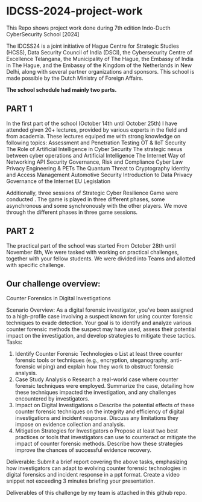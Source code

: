 # IDCSS-2024-project-work
This Repo shows project work done during 7th edition Indo-Ducth CyberSecurity School [2024]  

The IDCSS24 is a joint initiative of Hague Centre for Strategic Studies (HCSS), Data Security Council of 
India (DSCI), the Cybersecurity Centre of Excellence Telangana, the Municipality of The Hague, the 
Embassy of India in The Hague, and the Embassy of the Kingdom of the Netherlands in New Delhi, 
along with several partner organizations and sponsors. This school is made possible by the Dutch 
Ministry of Foreign Affairs.

**The school schedule had mainly two parts.**

PART 1
--------
In the first part of the school (October 14th until October 25th) I have attended given 20+ lectures, provided by various experts in the field and from academia. 
These lectures equiped me with strong knowledge on following topics:
Assessment and Penetration Testing 
OT & IIoT Security 
The Role of Artificial 
Intelligence in Cyber Security The strategic nexus between cyber operations and Artificial Intelligence 
The Internet Way of Networking
API Security 
Governance, Risk and Compliance 
Cyber Law 
Privacy Engineering & PETs 
The Quantum Threat to Cryptography 
Identity and Access Management 
Automotive Security 
Introduction to Data Privacy
Governance of the Internet 
EU Legislation

Additionally, three sessions of Strategic Cyber Resilience Game were conducted . The game is played in three 
different phases, some asynchronous and some synchronously with the other players. We move 
through the different phases in three game sessions. 


PART 2
---------
The practical part of the school was started From October 28th until November 8th, We were tasked with working on practical challenges, together with your fellow students.
We were divided into Teams and allotted with specific challenge.

Our challenge overview:
---------------------------
Counter Forensics in Digital Investigations 

Scenario Overview: 
As a digital forensic investigator, you’ve been assigned to a high-profile case involving a suspect known 
for using counter forensic techniques to evade detection. Your goal is to identify and analyze various 
counter forensic methods the suspect may have used, assess their potential impact on the 
investigation, and develop strategies to mitigate these tactics. 
Tasks: 
1. Identify Counter Forensic Technologies 
o List at least three counter forensic tools or techniques (e.g., encryption, steganography, 
anti-forensic wiping) and explain how they work to obstruct forensic analysis. 
2. Case Study Analysis 
o Research a real-world case where counter forensic techniques were employed. 
Summarize the case, detailing how these techniques impacted the investigation, and any 
challenges encountered by investigators. 
3. Impact on Digital Investigations 
o Describe the potential effects of these counter forensic techniques on the integrity and 
efficiency of digital investigations and incident response. Discuss any limitations they 
impose on evidence collection and analysis. 
4. Mitigation Strategies for Investigators 
o Propose at least two best practices or tools that investigators can use to counteract or 
mitigate the impact of counter forensic methods. Describe how these strategies improve 
the chances of successful evidence recovery. 

Deliverable: 
Submit a brief report covering the above tasks, emphasizing how investigators can adapt to evolving 
counter forensic technologies in digital forensics and incident response in a ppt format. 
Create a video snippet not exceeding 3 minutes briefing your presentation. 

Deliverables of this challenge by my team is attached in this github repo.

